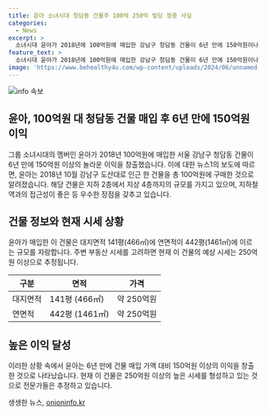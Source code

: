 ```yaml
---
title: 윤아 소녀시대 청담동 건물주 100억 250억 빌딩 껑충 사실
categories:
  - News
excerpt: >
  소녀시대 윤아가 2018년에 100억원에 매입한 강남구 청담동 건물이 6년 만에 150억원이나 올라 화제다. 대출을 제외하고 현금 40억원 가량을 투입한 것으로 추정되며, 이 건물은 지하 2층~지상 4층 규모이고 접근성이 좋은 위치에 있다. 부동산 업계에 따르면, 현재 250억원 이상의 시세를 형성하고 있을 것으로 예상되며, 윤아는 건물 매입 6년 만에 150억원을 벌어들인 것으로 전해졌다. (150자)
feature_text: >
  소녀시대 윤아가 2018년에 100억원에 매입한 강남구 청담동 건물이 6년 만에 150억원이나 올라 화제다. 대출을 제외하고 현금 40억원 가량을 투입한 것으로 추정되며, 이 건물은 지하 2층~지상 4층 규모이고 접근성이 좋은 위치에 있다. 부동산 업계에 따르면, 현재 250억원 이상의 시세를 형성하고 있을 것으로 예상되며, 윤아는 건물 매입 6년 만에 150억원을 벌어들인 것으로 전해졌다. (150자)
image: 'https://www.behealthy4u.com/wp-content/uploads/2024/06/unnamed-file.png'
---
```


<p><img src="https://www.behealthy4u.com/wp-content/uploads/2024/06/unnamed-file.png" alt="info 속보" /></p>

<h2 data-ke-size="size26">윤아, 100억원 대 청담동 건물 매입 후 6년 만에 150억원 이익</h2>

<p data-ke-size="size16">그룹 소녀시대의 멤버인 윤아가 2018년 100억원에 매입한 서울 강남구 청담동 건물이 6년 만에 150억원 이상의 놀라운 이익을 창출했습니다. 이에 대한 뉴스1의 보도에 따르면, 윤아는 2018년 10월 강남구 도산대로 인근 한 건물을 총 100억원에 구매한 것으로 알려졌습니다. 해당 건물은 지하 2층에서 지상 4층까지의 규모를 가지고 있으며, 지하철 역과의 접근성이 좋은 등 우수한 장점을 갖추고 있습니다.</p>

<h2 data-ke-size="size24">건물 정보와 현재 시세 상황</h2>

<p data-ke-size="size16">윤아가 매입한 이 건물은 대지면적 141평(466㎡)에 연면적이 442평(1461㎡)에 이르는 규모를 자랑합니다. 주변 부동산 시세를 고려하면 현재 이 건물의 예상 시세는 250억원 이상으로 추정됩니다.</p>

<table>
    <thead>
        <tr>
            <th>구분</th>
            <th>면적</th>
            <th>가격</th>
        </tr>
    </thead>
    <tbody>
        <tr>
            <td>대지면적</td>
            <td>141평 (466㎡)</td>
            <td>약 250억원</td>
        </tr>
        <tr>
            <td>연면적</td>
            <td>442평 (1461㎡)</td>
            <td>약 250억원</td>
        </tr>
    </tbody>
</table>

<h2 data-ke-size="size24">높은 이익 달성</h2>

<p data-ke-size="size16">이러한 상황 속에서 윤아는 6년 만에 건물 매입 가액 대비 150억원 이상의 이익을 창출한 것으로 나타났습니다. 현재 이 건물은 250억원 이상의 높은 시세를 형성하고 있는 것으로 전문가들은 추정하고 있습니다.</p>
생생한 뉴스, <a href="https://onioninfo.kr" rel="dofollow">onioninfo.kr</a>



